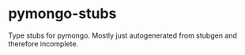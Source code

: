 # pymongo-stubs
 Type stubs for pymongo. Mostly just autogenerated from stubgen and therefore incomplete.
